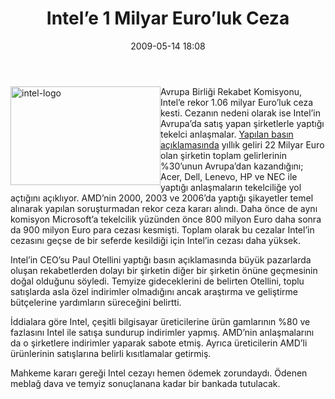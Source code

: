 ﻿---
layout: post
title: Intel&#8217;e 1 Milyar Euro&#8217;luk Ceza
date: 2009-05-14 18:08
comments: true
categories: []
---
<p><img style="border-bottom: 0px; border-left: 0px; display: inline; margin-left: 0px; border-top: 0px; margin-right: 0px; border-right: 0px" title="intel-logo" border="0" alt="intel-logo" align="left" src="http://onurbaykal.com.tr/wp-content/uploads/2009/05/intellogo.jpg" width="240" height="158" /> Avrupa Birliği Rekabet Komisyonu, Intel’e rekor 1.06 milyar Euro’luk ceza kesti. Cezanın nedeni olarak ise Intel’in Avrupa’da satış yapan şirketlerle yaptığı tekelci anlaşmalar. <a href="http://europa.eu/rapid/pressReleasesAction.do?reference=IP/09/745&amp;format=HTML&amp;aged=0&amp;language=EN&amp;guiLanguage=en">Yapılan basın açıklamasında</a> yıllık geliri 22 Milyar Euro olan şirketin toplam gelirlerinin %30’unun Avrupa’dan kazandığını; Acer, Dell, Lenevo, HP ve NEC ile yaptığı anlaşmaların tekelciliğe yol açtığını açıklıyor. AMD’nin 2000, 2003 ve 2006’da yaptığı şikayetler temel alınarak yapılan soruşturmadan rekor ceza kararı alındı. Daha önce de aynı komisyon Microsoft’a tekelcilik yüzünden önce 800 milyon Euro daha sonra da 900 milyon Euro para cezası kesmişti. Toplam olarak bu cezalar Intel’in cezasını geçse de bir seferde kesildiği için Intel’in cezası daha yüksek.</p> <!--more-->  <p>Intel’in CEO’su Paul Otellini yaptığı basın açıklamasında büyük pazarlarda oluşan rekabetlerden dolayı bir şirketin diğer bir şirketin önüne geçmesinin doğal olduğunu söyledi. Temyize gideceklerini de belirten Otellini, toplu satışlarda asla özel indirimler olmadığını ancak araştırma ve geliştirme bütçelerine yardımların süreceğini belirtti.</p>  <p>İddialara göre Intel, çeşitli bilgisayar üreticilerine ürün gamlarının %80 ve fazlasını Intel ile satışa sundurup indirimler yapmış. AMD’nin anlaşmalarını da o şirketlere indirimler yaparak sabote etmiş. Ayrıca üreticilerin AMD’li ürünlerinin satışlarına belirli kısıtlamalar getirmiş. </p>  <p>Mahkeme kararı gereği Intel cezayı hemen ödemek zorundaydı. Ödenen meblağ dava ve temyiz sonuçlanana kadar bir bankada tutulacak.</p>
